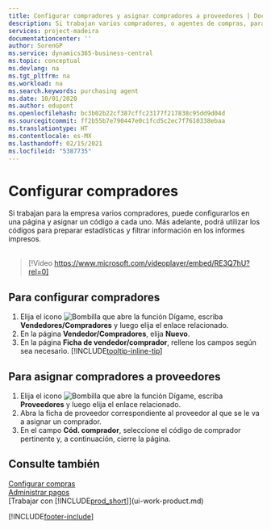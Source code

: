 ```yaml
---
title: Configurar compradores y asignar compradores a proveedores | Documentos de Microsoft
description: Si trabajan varios compradores, o agentes de compras, para su empresa, puede organizarlos para análisis estadísticos.
services: project-madeira
documentationcenter: ''
author: SorenGP
ms.service: dynamics365-business-central
ms.topic: conceptual
ms.devlang: na
ms.tgt_pltfrm: na
ms.workload: na
ms.search.keywords: purchasing agent
ms.date: 10/01/2020
ms.author: edupont
ms.openlocfilehash: bc3b02b22cf387cffc23177f217838c95dd9d04d
ms.sourcegitcommit: ff2b55b7e790447e0c1fcd5c2ec7f7610338ebaa
ms.translationtype: HT
ms.contentlocale: es-MX
ms.lasthandoff: 02/15/2021
ms.locfileid: "5387735"
---
```

# <a name="set-up-purchasers"></a>Configurar compradores
Si trabajan para la empresa varios compradores, puede configurarlos en una página y asignar un código a cada uno. Más adelante, podrá utilizar los códigos para preparar estadísticas y filtrar información en los informes impresos.<br><br>  

> [!Video https://www.microsoft.com/videoplayer/embed/RE3Q7hU?rel=0]

## <a name="to-set-up-purchasers"></a>Para configurar compradores
1. Elija el icono ![Bombilla que abre la función Dígame](media/ui-search/search_small.png "Dígame qué desea hacer"), escriba **Vendedores/Compradores** y luego elija el enlace relacionado.
2. En la página **Vendedor/Compradores**, elija **Nuevo**.
3. En la página **Ficha de vendedor/comprador**, rellene los campos según sea necesario. [!INCLUDE[tooltip-inline-tip](includes/tooltip-inline-tip_md.md)]

## <a name="to-assign-purchasers-to-vendors"></a>Para asignar compradores a proveedores
1. Elija el icono ![Bombilla que abre la función Dígame](media/ui-search/search_small.png "Dígame qué desea hacer"), escriba **Proveedores** y luego elija el enlace relacionado.
2. Abra la ficha de proveedor correspondiente al proveedor al que se le va a asignar un comprador.
3. En el campo **Cód. comprador**, seleccione el código de comprador pertinente y, a continuación, cierre la página.

## <a name="see-also"></a>Consulte también
[Configurar compras](purchasing-setup-purchasing.md)  
[Administrar pagos](payables-manage-payables.md)  
[Trabajar con [!INCLUDE[prod_short](includes/prod_short.md)]](ui-work-product.md)


[!INCLUDE[footer-include](includes/footer-banner.md)]